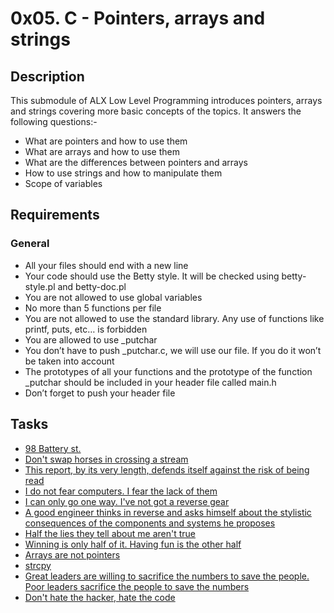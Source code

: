 # 0x05. C - Pointers, arrays and strings

## Description

This submodule of ALX Low Level Programming introduces pointers, arrays and strings covering more basic concepts of the topics. It answers the following questions:-
- What are pointers and how to use them
- What are arrays and how to use them
- What are the differences between pointers and arrays
- How to use strings and how to manipulate them
- Scope of variables

## Requirements
### General

- All your files should end with a new line
- Your code should use the Betty style. It will be checked using betty-style.pl and betty-doc.pl
- You are not allowed to use global variables
- No more than 5 functions per file
- You are not allowed to use the standard library. Any use of functions like printf, puts, etc… is forbidden
- You are allowed to use _putchar
- You don’t have to push _putchar.c, we will use our file. If you do it won’t be taken into account
- The prototypes of all your functions and the prototype of the function _putchar should be included in your header file called main.h
- Don’t forget to push your header file

## Tasks
- [98 Battery st.]()
- [Don't swap horses in crossing a stream]()
- [This report, by its very length, defends itself against the risk of being read]()
- [I  do not fear computers. I fear the lack of them]()
- [I can only go one way. I've not got a reverse gear]()
- [ A good engineer thinks in reverse and asks himself about the stylistic consequences of the components and systems he proposes]()
- [Half the lies they tell about me aren't true]()
- [Winning is only half of it. Having fun is the other half]()
- [Arrays are not pointers]()
- [strcpy]()
- [ Great leaders are willing to sacrifice the numbers to save the people. Poor leaders sacrifice the people to save the numbers]()
- [Don't hate the hacker, hate the code]()
